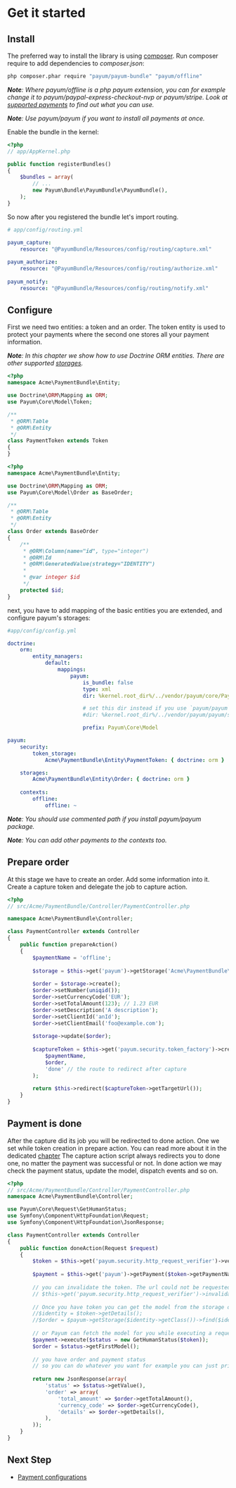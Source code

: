 # Get it started

## Install

The preferred way to install the library is using [composer](http://getcomposer.org/).
Run composer require to add dependencies to _composer.json_:

```bash
php composer.phar require "payum/payum-bundle" "payum/offline"
```

_**Note**: Where payum/offline is a php payum extension, you can for example change it to payum/paypal-express-checkout-nvp or payum/stripe. Look at [supported payments](https://github.com/Payum/Core/blob/master/Resources/docs/supported-payments.md) to find out what you can use._

_**Note**: Use payum/payum if you want to install all payments at once._

Enable the bundle in the kernel:

``` php
<?php
// app/AppKernel.php

public function registerBundles()
{
    $bundles = array(
        // ...
        new Payum\Bundle\PayumBundle\PayumBundle(),
    );
}
```

So now after you registered the bundle let's import routing.

```yaml
# app/config/routing.yml

payum_capture:
    resource: "@PayumBundle/Resources/config/routing/capture.xml"
    
payum_authorize:
    resource: "@PayumBundle/Resources/config/routing/authorize.xml"
    
payum_notify:
    resource: "@PayumBundle/Resources/config/routing/notify.xml"
```

## Configure

First we need two entities: a token and an order. 
The token entity is used to protect your payments where the second one stores all your payment information.

_**Note**: In this chapter we show how to use Doctrine ORM entities. There are other supported [storages](storages.md)._

```php
<?php
namespace Acme\PaymentBundle\Entity;

use Doctrine\ORM\Mapping as ORM;
use Payum\Core\Model\Token;

/**
 * @ORM\Table
 * @ORM\Entity
 */
class PaymentToken extends Token
{
}
```

```php
<?php
namespace Acme\PaymentBundle\Entity;

use Doctrine\ORM\Mapping as ORM;
use Payum\Core\Model\Order as BaseOrder;

/**
 * @ORM\Table
 * @ORM\Entity
 */
class Order extends BaseOrder
{
    /**
     * @ORM\Column(name="id", type="integer")
     * @ORM\Id
     * @ORM\GeneratedValue(strategy="IDENTITY")
     *
     * @var integer $id
     */
    protected $id;
}
```

next, you have to add mapping of the basic entities you are extended, and configure payum's storages:

```yml
#app/config/config.yml

doctrine:
    orm:
        entity_managers:
            default:
                mappings:
                    payum:
                        is_bundle: false
                        type: xml
                        dir: %kernel.root_dir%/../vendor/payum/core/Payum/Core/Bridge/Doctrine/Resources/mapping

                        # set this dir instead if you use `payum/payum` library
                        #dir: %kernel.root_dir%/../vendor/payum/payum/src/Payum/Core/Bridge/Doctrine/Resources/mapping

                        prefix: Payum\Core\Model

payum:
    security:
        token_storage:
            Acme\PaymentBundle\Entity\PaymentToken: { doctrine: orm }

    storages:
        Acme\PaymentBundle\Entity\Order: { doctrine: orm }
            
    contexts:
        offline:
            offline: ~
```

_**Note**: You should use commented path if you install payum/payum package._

_**Note**: You can add other payments to the contexts too._

## Prepare order

At this stage we have to create an order. Add some information into it. 
Create a capture token and delegate the job to capture action.

```php
<?php
// src/Acme/PaymentBundle/Controller/PaymentController.php

namespace Acme\PaymentBundle\Controller;

class PaymentController extends Controller 
{
    public function prepareAction() 
    {
        $paymentName = 'offline';
        
        $storage = $this->get('payum')->getStorage('Acme\PaymentBundle\Entity\Order');
        
        $order = $storage->create();
        $order->setNumber(uniqid());
        $order->setCurrencyCode('EUR');
        $order->setTotalAmount(123); // 1.23 EUR
        $order->setDescription('A description');
        $order->setClientId('anId');
        $order->setClientEmail('foo@example.com');
        
        $storage->update($order);
        
        $captureToken = $this->get('payum.security.token_factory')->createCaptureToken(
            $paymentName, 
            $order, 
            'done' // the route to redirect after capture
        );
        
        return $this->redirect($captureToken->getTargetUrl());    
    }
}
```

## Payment is done

After the capture did its job you will be redirected to done action. 
One we set while token creation in prepare action.
You can read more about it in the dedicated [chapter](purchase_done_action.md)
The capture action script always redirects you to done one, no matter the payment was successful or not.
In done action we may check the payment status, update the model, dispatch events and so on.

```php
<?php
// src/Acme/PaymentBundle/Controller/PaymentController.php
namespace Acme\PaymentBundle\Controller;

use Payum\Core\Request\GetHumanStatus;
use Symfony\Component\HttpFoundation\Request;
use Symfony\Component\HttpFoundation\JsonResponse;

class PaymentController extends Controller 
{
    public function doneAction(Request $request)
    {
        $token = $this->get('payum.security.http_request_verifier')->verify($request);
        
        $payment = $this->get('payum')->getPayment($token->getPaymentName());
        
        // you can invalidate the token. The url could not be requested any more.
        // $this->get('payum.security.http_request_verifier')->invalidate($token);
        
        // Once you have token you can get the model from the storage directly. 
        //$identity = $token->getDetails();
        //$order = $payum->getStorage($identity->getClass())->find($identity);
        
        // or Payum can fetch the model for you while executing a request (Preferred).
        $payment->execute($status = new GetHumanStatus($token));
        $order = $status->getFirstModel();
        
        // you have order and payment status 
        // so you can do whatever you want for example you can just print status and payment details.
        
        return new JsonResponse(array(
            'status' => $status->getValue(),
            'order' => array(
                'total_amount' => $order->getTotalAmount(),
                'currency_code' => $order->getCurrencyCode(),
                'details' => $order->getDetails(),
            ),
        ));
    }
}
```

## Next Step

* [Payment configurations](configuration_reference.md)
